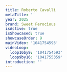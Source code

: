 ```yaml
---
title: Roberto Cavalli
metaTitle: ''
year: 2025
brand: Sweet Ferocious
isActive: true
isShowcased: true
showcaseOrder: 9
mainVideo: '1041754593'
videoLoop:
  loop16by9: '1041754593'
  loop9by16: '1041755359'
introduction: ''
---
```


